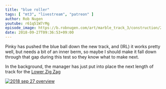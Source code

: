 ```yaml
---
title: "blue roller"
tags: [ "mt3", "livestream", "patreon" ]
author: Rob Nugen
youtube: r61q51W7rMg
episode_image: https://b.robnugen.com/art/marble_track_3/construction/2018/2018_sep_27_placed_bottom_lower_zig_zag.jpg
date: 2018-09-27T09:36:53+09:00
---
```


Pinky has pushed the blue ball down the new track, and (IRL) it works pretty
well, but needs a bit of an inner berm, so maybe I should make it fall
down through that gap during this test so they know what to make next.

In the background, the manager has just put into place the next length
of track for the [Lower Zig Zag](/lzz/)

[![2018 sep 27 overview](//b.robnugen.com/art/marble_track_3/construction/2018/thumbs/2018_sep_27_overview.jpg)](//b.robnugen.com/art/marble_track_3/construction/2018/2018_sep_27_overview.jpg)
